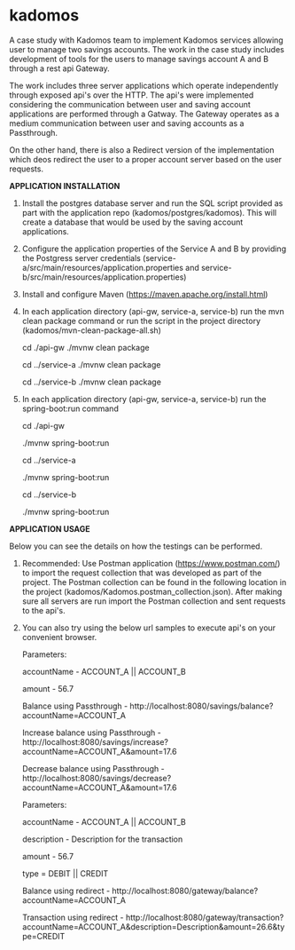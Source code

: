 # kadomos
A case study with Kadomos team to implement Kadomos services allowing user to manage two savings accounts. The work in the case study includes development of tools for the users to manage savings account A and B through a rest api Gateway. 

The work includes three server applications which operate independently through exposed api's over the HTTP. The api's were implemented considering the communication between user and saving account applications are performed through a Gatway. The Gateway operates as a medium communication between user and saving accounts as a Passthrough.

On the other hand, there is also a Redirect version of the implementation which deos redirect the user to a proper account server based on the user requests.

**APPLICATION INSTALLATION**
1. Install the postgres database server and run the SQL script provided as part with the application repo (kadomos/postgres/kadomos). This will create a database that would be used by the saving account applications.
2. Configure the application properties of the Service A and B by providing the Postgress server credentials (service-a/src/main/resources/application.properties and service-b/src/main/resources/application.properties) 
3. Install and configure Maven (https://maven.apache.org/install.html)
4. In each application directory (api-gw, service-a, service-b) run the mvn clean package command or run the script in the project directory (kadomos/mvn-clean-package-all.sh)
    

    cd ./api-gw
    ./mvnw clean package
    
    cd ../service-a
    ./mvnw clean package
    
    cd ../service-b
    ./mvnw clean package

    

5. In each application directory (api-gw, service-a, service-b) run the spring-boot:run command


    cd ./api-gw

    ./mvnw spring-boot:run
    
    cd ../service-a

    ./mvnw spring-boot:run
    
    cd ../service-b

    ./mvnw spring-boot:run



**APPLICATION USAGE**

Below you can see the details on how the testings can be performed.
1. Recommended: Use Postman application (https://www.postman.com/) to import the request collection that was developed as part of the project. The Postman collection can be found in the following location in the project (kadomos/Kadomos.postman_collection.json). After making sure all servers are run import the Postman collection and sent requests to the api's.
2. You can also try using the below url samples to execute api's on your convenient browser.
   

    Parameters: 

    accountName - ACCOUNT_A || ACCOUNT_B

    amount - 56.7

    
    Balance using Passthrough - http://localhost:8080/savings/balance?accountName=ACCOUNT_A

    Increase balance using Passthrough - http://localhost:8080/savings/increase?accountName=ACCOUNT_A&amount=17.6

    Decrease balance using Passthrough - http://localhost:8080/savings/decrease?accountName=ACCOUNT_A&amount=17.6

    
    
    Parameters:

    accountName - ACCOUNT_A || ACCOUNT_B

    description - Description for the transaction

    amount - 56.7

    type = DEBIT || CREDIT

    
    Balance using redirect - http://localhost:8080/gateway/balance?accountName=ACCOUNT_A

    Transaction using redirect - http://localhost:8080/gateway/transaction?accountName=ACCOUNT_A&description=Description&amount=26.6&type=CREDIT





